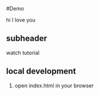 #Demo

hi 
I love you

## subheader

watch tutorial

## local development

1. open index.html in your browser